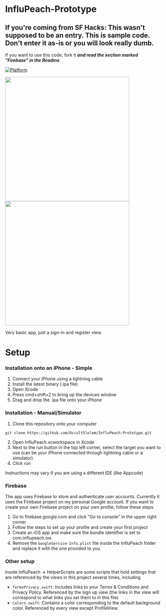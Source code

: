 # InfluPeach-Prototype

## If you're coming from SF Hacks: This wasn't supposed to be an entry. This is sample code. Don't enter it as-is or you will look really dumb.
If you want to use this code, fork it ***and read the section marked "Firebase" in the Readme***.

[![Platform](https://img.shields.io/cocoapods/p/LFAlertController.svg?style=flat)](http://cocoapods.org/pods/LFAlertController)

<p align="row">
<img src="https://media.giphy.com/media/0I0trcxulk9FUQvzVa/giphy.gif" width="400">
<img src="https://media.giphy.com/media/kWdGMjER5TlEVSh7OU/giphy.gif" width="400">
</p>

Very basic app, just a sign-in and register view.

# Setup

### Installation onto an iPhone - Simple

1. Connect your iPhone using a lightning cable
2. Install the latest binary (.ipa file)
3. Open Xcode
4. Press cmd+shift+2 to bring up the devices window
5. Drag and drop the .ipa file onto your iPhone


### Installation - Manual/Simulator

1. Clone this repository onto your computer

``git clone https://github.com/OccultSlolem/InfluPeach-Prototype.git``

2. Open InfluPeach.xcworkspace in Xcode
3. Next to the run button in the top left corner, select the target you want to use (can be your iPhone connected through lightning cable or a simulator)
4. Click run

Instructions may vary if you are using a different IDE (like Appcode)

### Firebase

The app uses Firebase to store and authenticate user accounts. Currently it uses the Firebase project on my personal Google account. If you want to create your own Firebase project on your own profile, follow these steps.

1. Go to firebase.google.com and click "Go to console" in the upper right corner
2. Follow the steps to set up your profile and create your first project
3. Create an iOS app and make sure the bundle identifier is set to com.influpeach.ios
4. Remove the ``GoogleService-Info.plist`` file inside the InfluPeach folder and replace it with the one provided to you

### Other setup

Inside InfluPeach -> HelperScripts are some scripts that hold settings that are referenced by the views in this project several times, including
- ``TermsPrivacy.swift``: Includes links to your Terms & Conditions and Privacy Policy. Referenced by the sign up view (the links in the view will correspond to what links you set them to in this file)
- ``Colors.swift``: Contains a color corresponding to the default background color. Referenced by every view except ProfileView.
